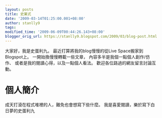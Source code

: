 ```yaml
---
layout: posts
title: 史業式
date: '2009-03-14T01:25:00.001+08:00'
author: stanlly9
tags: 
modified_time: '2009-06-09T00:44:26.143+08:00'
blogger_orig_url: https://stanlly9.blogspot.com/2009/03/blog-post.html
---
```

大家好，我是史蛋利九。
最近打算將我的blog慢慢的從Live Space搬家到Blogspot上。
一開始換慢慢轉載一些文章，
內容多半是我個一點個人創作/仿作、
或者是我的閱讀心得，以及一點個人看法。
歡迎各位路過的網友留言討論互動。

# 個人簡介

成天打滾在程式堆裡的人，難免也會想寫下些什麼。
我是喜愛閱讀，樂於寫下白日夢的史蛋利九
